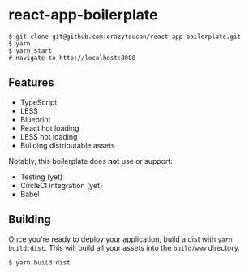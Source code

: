 # react-app-boilerplate

```
$ git clone git@github.com:crazytoucan/react-app-boilerplate.git
$ yarn
$ yarn start
# navigate to http://localhost:8080
```

## Features

- TypeScript
- LESS
- Blueprint
- React hot loading
- LESS hot loading
- Building distributable assets

Notably, this boilerplate does **not** use or support:

- Testing (yet)
- CircleCI integration (yet)
- Babel

## Building

Once you're ready to deploy your application, build a dist with `yarn build:dist`.
This will build all your assets into the `build/www` directory.

```
$ yarn build:dist
```
